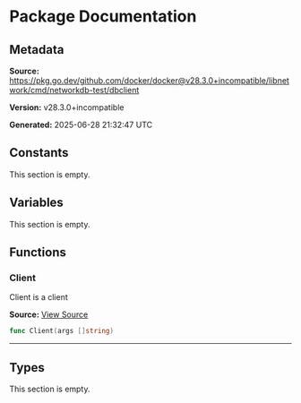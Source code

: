 # Package Documentation

## Metadata

**Source:** https://pkg.go.dev/github.com/docker/docker@v28.3.0+incompatible/libnetwork/cmd/networkdb-test/dbclient

**Version:** v28.3.0+incompatible

**Generated:** 2025-06-28 21:32:47 UTC

## Constants

This section is empty.

## Variables

This section is empty.

## Functions

### Client

Client is a client

**Source:** [View Source](https://github.com/docker/docker/blob/v28.3.0/libnetwork/cmd/networkdb-test/dbclient/ndbClient.go#L776)  

```go
func Client(args []string)
```

---

## Types

This section is empty.

